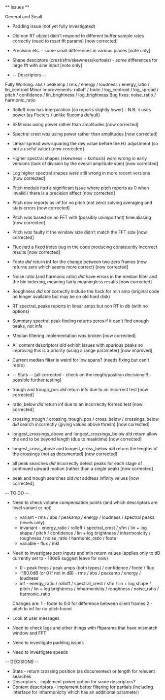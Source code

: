 ** Issues **

General and Small

* Padding issue (not yet fully investigated)
* Old non RT object didn't respond to different buffer sample rates correctly (need to reset fft params) [now corrected]
* Precision etc. - some small differences in various places [note only]
* Shape desciptors (crest/sfm/skewness/kurtosis) - some differences for large fft with sine input [note only]

* -- Descriptors --

Fully Working:
abs / peakamp / rms / energy / loudness / energy_ratio / lin_centroid
Minor Improvements:
rolloff / foote / log_centroid / log_spread / pitch / confidence / lin_brightness / log_brightness
Bug fixes:
noise_ratio / harmonic_ratio

* Rolloff *now* has interpolation (so reports slightly lower) - N.B. it uses power (as Peeters / unlike flucoma default)
* SFM *was* using power rather than amplitudes [now corrected]
* Spectral crest *was* using power rather than amplitudes [now corrected]

* Linear spread *was* squaring the raw value before the Hz adjustment (so not a useful value) [now corrected]
* Higher spectral shapes (skewness + kurtosis) *were* wrong in early versions (lack of division by the overall amplitude sum) [now corrected]
* Log higher spectral shapes *were* still wrong in more recent versions [now corrected]

* Pitch module *had* a significant issue where pitch reports as 0 when invalid / there is a precision effect [now corrected]
* Pitch *now* reports as inf for no pitch (not zero) solving averaging and stats errors [now corrected]
* Pitch *was* based on an FFT with (possibly unimportant) time aliasing [now corrected]
* Pitch *was* faulty if the window size didn't match the FFT size [now corrected]

* Flux *had* a fixed index bug in the code producing consistently incorrect results [now corrected]
* Foote *did* return inf for the change between two zero frames (now returns zero which seems more correct) [now corrected]

* Noise ratio (and harmonic ratio) *did* have errors in the median filter and the bin indexing, meaning fairly meaningless results [now corrected]

* Roughness *did not* correctly include the hack for min amp (original code no longer available but may be on old hard disk)

* RT spectral_peaks reports in linear amps but non RT in db (with no options)
* Summary spectral peak finding returns zeros if it can't find enough peaks, not infs
* Median filtering implementation *was* broken [now corrected]
* All content descriptors *did* exhibit issues with spurious peaks so improving this is a priority (using a range parameter) [now improved]
* Current median filter is weird for low spans? (needs fixing but can't repro)

*  -- Stats --  [all corrected - check on the length/position decisions!!! - possible further testing]

* trough and trough_pos *did* return infs due to an incorrect test [now corrected]
* ratio_below *did* return inf due to an incorrectly formed test [now corrected]
* crossing_trough / crossing_trough_pos / cross_below / crossings_below *did* search incorrectly (giving values above thresh) [now corrected]
* longest_crossings_above and longest_crossings_below *did* return allow the end to be beyond length (due to masktime) [now corrected]
* longest_cross_above and longest_cross_below *did* return the lengths of the crossings (not as documented) [now corrected]
* all peak searches *did* incorrectly detect peaks for each stage of continued upward motion (rather than a single peak) [now corrected]
* peak and trough searches *did not* address infinity values [now corrected]

-- TO DO --

* Need to check volume compensation points (and which descriptors are level variant or not)
  
  - variant - rms / abs / peakamp / energy / loudness / spectral peaks (levels only)
  - invariant - energy_ratio / rolloff / spectral_crest / sfm / lin + log shape / pitch / confidence / lin + log brightness / inharmonicity / roughness / noise_ratio / harmonic_ratio / foote
  - variable - flux / mkl
  
* Need to investigate zero inputs and min return values (applies only to dB currently set to - 180dB suggest leave for now)
  - 0 - peak freqs / peak amps (both types) / confidence / foote / flux
  - -180.0dB (or 0 if not in dB) - rms / abs / peakamp / energy / loudness
  - inf - energy_ratio / rolloff / spectral_crest / sfm / lin + log shape / pitch  / lin + log brightness / inharmonicity / roughness / noise_ratio / harmonic_ratio

  Changes are:
  1 - foote to 0.0 for difference between silent frames
  2 - pitch to inf for no pitch found
  
* Look at user messages
  
* Need to check lags and other things with fftparams that have mismatch window and FFT

* Need to investigate padding issues

* Need to investigate speeds

-- DECISIONS --

* Stats - return crossing position (as documented) or length for relevant searches
* Descriptors - implement power option for some descriptors?
* Content descriptors - implement better filtering for partials (including interface for inharmonicity which has an additional parameter)
